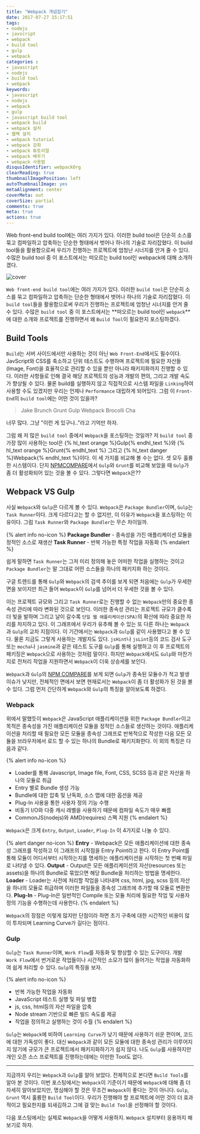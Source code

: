 ```yaml
---
title: "Webpack 개념잡기"
date: 2017-07-27 15:17:51
tags: 
- nodejs
- javscript
- webpack
- build tool
- gulp
- webpack
categories :
- javascript
- nodejs
- build tool
- webpack
keywords:
- javascript
- nodejs
- webpack
- gulp
- javascript build tool
- webpack build
- webpack 설치
- 웹팩 설치
- webpack tutorial
- webpack 강좌
- webpack 튜토리얼
- webpack 배우기
- webpack 사용법
disqusIdentifier: webpackOrg
clearReading: true
thumbnailImagePosition: left
autoThumbnailImage: yes
metaAlignment: center
coverMeta: out
coverSize: partial
comments: true
meta: true
actions: true
---
```


<!-- more -->
Web front-end build tool에는 여러 가지가 있다. 이러한 build tool은 단순히 소스를 묶고 컴파일하고 압축하는 단순한 형태에서 벗어나 하나의 기술로 자리잡혔다. 이 build tool들을 활용함으로써 우리가 진행하는 프로젝트에 엄청난 시너지를 안겨 줄 수 있다. 수많은 build tool 중 이 포스트에서는 떠오르는 build tool인 webpack에 대해 소개하겠다.
<!-- more -->

<!-- excerpt -->
<!-- excerpt -->

![cover](cover.png)

`Web front-end build tool`에는 여러 가지가 있다. 이러한 `build tool`은 단순히 소스를 묶고 컴파일하고 압축하는 단순한 형태에서 벗어나 하나의 기술로 자리잡혔다. 이 `build tool`들을 활용함으로써 우리가 진행하는 프로젝트에 엄청난 시너지를 안겨 줄 수 있다. 수많은 `build tool` 중 이 포스트에서는 **떠오르는 build tool인 `webpack`**에 대한 소개와 프로젝트를 진행하면서 왜 `Build Tool`이 필요한지 포스팅하겠다.

## Build Tools

`Build`는 서버 사이드에서만 사용하는 것이 아닌 `Web Front-End`에서도 필수이다. JavScript와 CSS를 축소하고 단위 테스트도 수행하며 프로젝트에 필요한 자산들(Image, Font)을 효율적으로 관리할 수 있을 뿐만 아니라 패키지화까지 진행할 수 있다. 이러한 사항들로 인해 결국 해당 프로젝트의 성능과 개발의 편의, 그리고 개발 속도가 향상될 수 있다. 물론 build를 실행하지 않고 직접적으로 시스템 파일을 `Linking`하여 사용할 수도 있겠지만 우리는 언제나 `Performance` 대립하게 되어있다. 그럼 이 `Front-End`의 `build tool`에는 어떤 것이 있을까?

> Jake
> Brunch
> Grunt
> Gulp
> Webpack
> Brocolli
> Cha

너무 많다. 그냥 "이런 게 있구나.."라고 기억만 하자. 

그럼 왜 저 많은 `build tool` 중에서 `Webpack`을 포스팅하는 것일까? 저 `build tool` 중 가장 많이 사용하는 tool은 {% hl_text orange %}Gulp{% endhl_text %}와 {% hl_text orange %}Grunt{% endhl_text %} 그리고 {% hl_text danger %}Webpack{% endhl_text %}이다. 이 세 가지를 비교해 볼 수는 없다. 셋 모두 훌륭한 시스템이다. 단지 [NPMCOMPARE](https://npmcompare.com/compare/grunt,gulp)에서 `Gulp`와 `Grunt`를 비교해 보았을 때 `Gulp`가 좀 더 활성화되어 있는 것을 볼 수 있다. 그렇다면 `Webpack`은??

## Webpack VS Gulp

사실 `Webpack`와 `Gulp`은 다르게 볼 수 있다. `Webpack`은 `Package Bundler`이며, `Gulp`는 `Task Runner`이다. 크게 다르다고는 할 수 없지만, 이 이유가 `Webpack`을 포스팅하는 이유이다. 그럼 `Task Runner`와 `Package Bundler`는 무슨 차이일까.

{% alert info no-icon %}
**Package Bundler** - 종속성을 가진 애플리케이션 모듈을 정적인 소스로 재생산
**Task Runner** - 반복 가능한 특정 작업을 자동화
{% endalert %}

쉽게 말하면 `Task Runner`는 그저 미리 정의해 놓은 어떠한 작업을 실행하는 것이고 `Package Bundler`는 말 그대로 어떤 소스들을 하나의 패키지화 하는 것이다. 

구글 트렌드를 통해 `Gulp`와 `Webpack`의 검색 추이를 보게 되면 처음에는 `Gulp`가 우세한 면을 보이지만 최근 들어 `Webpack`이 `Gulp`를 넘어서 더 우세한 것을 볼 수 있다. 

<script type="text/javascript" src="https://ssl.gstatic.com/trends_nrtr/1101_RC01/embed_loader.js"></script> <script type="text/javascript"> trends.embed.renderExploreWidget("TIMESERIES", {"comparisonItem":[{"keyword":"Webpack","geo":"","time":"today 5-y"},{"keyword":"Gulp","geo":"","time":"today 5-y"}],"category":31,"property":""}, {"exploreQuery":"cat=31&date=today 5-y&q=Webpack,Gulp","guestPath":"https://trends.google.co.kr:443/trends/embed/"}); </script>

이는 프로젝트 규모와 그리고 `Task Runner`로는 진행할 수 없는 `Webpack`만의 중요한 종속성 관리에 따라 변화된 것으로 보인다. 이러한 종속성 관리는 프로젝트 규모가 클수록 더 빛을 발하며 그리고 날이 갈수록 `단일 웹 애플리케이션(SPA)`의 확산에 따라 중요한 자리를 차지하고 있다. 이 그래프에서 우리가 유추해 볼 수 있는 또 다른 하나는 `Webpack`과 `Gulp`의 교차 지점이다. 이 기간에서는 `Webpack`과 `Gulp`를 같이 사용했다고 볼 수 있다. 물론 지금도 그렇게 사용하는 개발자도 있다. `jsHint`나 `jsLint`등의 코드 검사 도구 또는 `mocha`나 `jasmine`과 같은 테스트 도구를 `Gulp`를 통해 실행하고 이 후 프로젝트의 패키징은 `Webpack`으로 사용하는 것처럼 말이다. 하지만 `Webpack`에서도 `Gulp`와 마찬가지로 전처리 작업을 지원하면서 `Webpack`이 더욱 상승세를 보인다. 

`Webpack`과 `Gulp`의 [NPM COMPARE](https://npmcompare.com/compare/gulp,webpack)를 보게 되면 `Gulp`가 종속된 모듈수가 적고 발생 이슈가 낮지만, 전체적인 면에서 보면 현재로서는 `Webpack`이 좀 더 활성화가 된 것을 볼 수 있다. 그럼 먼저 간단하게 `Webpack`와 `Gulp`의 특징을 알아보도록 하겠다.

### Webpack

위에서 말했듯이 `Webpack`은 JavaScript 애플리케이션을 위한 `Package Bundler`이고 목적은 종속성을 가진 애플리케이션 모듈을 정적인 소스들로 생산하는 것이다. 애플리케이션을 처리할 때 필요한 모든 모듈을 종속성 그래프로 반복적으로 작성한 다음 모든 모듈을 브라우저에서 로드 할 수 있는 하나의 Bundle로 패키지화한다. 이 외의 특징은 다음과 같다. 

{% alert info no-icon %}
* Loader를 통해 Javascript, Image file, Font, CSS, SCSS 등과 같은 자산을 하나의 모듈로 취급
* Entry 별로 Bundle 생성 가능
* Bundle에 대한 압축 및 난독화, 소스 맵에 대한 옵션을 제공
* Plug-In 사용을 통한 사용자 정의 기능 수행
* 비동기 I/O와 다중 캐시 레벨을 사용하기 때문에 컴파일 속도가 매우 빠름
* CommonJS(nodejs)와 AMD(requires) 스펙 지원
{% endalert %}


`Webpack`은 크게 `Entry`, `Output`, `Loader`, `Plug-In` 이 4가지로 나눌 수 있다. 

{% alert danger no-icon %}
**Entry** - Webpack은 모든 애플리케이션에 대한 종속성 그래프를 작성하고 이 그래프의 시작점을 Entry Point라고 한다. 이 Entry Point를 통해 모듈이 어디서부터 시작하는지를 명세하는 애플리케이션을 시작하는 첫 번째 파일로 나타낼 수 있다.
**Output** - Output은 모든 애플리케이션의 자산(resources 또는 assets)을 하나의 Bundle로 묶었으면 해당 Bundle을 처리하는 방법을 명세한다.
**Loader** - Loader는 사전에 처리할 작업을 나타내며 css, html, jpg, scss 등의 자산을 하나의 모듈로 취급하며 이러한 파일들을 종속성 그래프에 추가할 때 모듈로 변환한다.
**Plug-In** - Plug-In은 일반적인 Compile 또는 모듈 처리에 필요한 작업 및 사용자 정의 기능을 수행하는데 사용한다.
{% endalert %}

`Webpack`의 장점은 이렇게 많지만 단점이라 하면 초기 구축에 대한 시간적인 비용이 많이 투자되며 Learning Curve가 길다는 점이다.

### Gulp

`Gulp`는 `Task Runner`이며, `Work Flow`를 자동화 및 향상할 수 있는 도구이다. 개발 `Work Flow`에서 번거로운 작업들이나 시간적인 소모가 많이 들어가는 작업을 자동화하여 쉽게 처리할 수 있다. `Gulp`의 특징을 보자.

{% alert info no-icon %}
* 반복 가능한 작업을 자동화
* JavaScript 테스트 실행 및 파일 병합
* js, css, html등의 자산 파일을 압축
* Node stream 기반으로 빠른 빌드 속도를 제공
* 작업을 정의하고 실행하는 것이 수월
{% endalert %}

`Gulp`는 `Webpack`에 비하여 `Learning Curve`가 낮기 때문에 사용하기 쉬운 편이며, 코드에 대한 가독성이 좋다. 대신 `Webpack`과 같이 모든 모듈에 대한 종속성 관리가 이루어지지 않기에 규모가 큰 프로젝트에서 패키지화하기가 쉽지 않다. 나도 `Gulp`를 사용하지만 개인 오픈 소스 프로젝트를 진행하는데에는 이만한 Tool도 없다.

- - -

지금까지 우리는 `Webpack`과 `Gulp`를 알아 보았다. 전체적으로 본다면 `Build Tools`를 알아 본 것이다. 이번 포스팅에서는 `Webpack`이 기준이기 때문에 `Webpack`에 대해 좀 더 자세히 알아보았지만, 명심해야 할 것은 무조건 `Webpack`이 좋다는 것이 아니다. `Gulp`, `Grunt` 역시 훌륭한 `Build Tool`이다. 우리가 진행해야 할 프로젝트에 어떤 것이 더 효과적이고 필요한지를 되새김하고 그에 걸 맞는 `Build Tool`을 선정해야 할 것이다.

다음 포스팅에서는 실제로 `Webpack`을 어떻게 사용하지. `Webpack` 설치부터 응용까지 해 보기로 하자.



